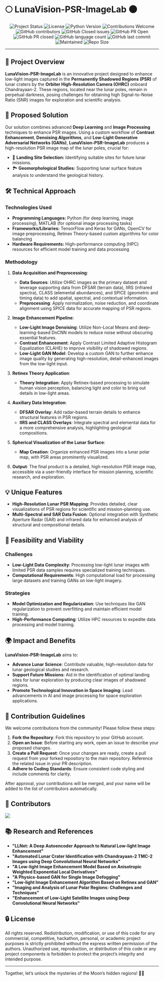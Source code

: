 # 🌕 **LunaVision-PSR-ImageLab** 🌑

<div align='center'>
  <img src="https://img.shields.io/badge/Project%20Status-Active-brightgreen" alt="Project Status">
  <img src="https://img.shields.io/badge/License-All%20Rights%20Reserved-red" alt="License">
  <img src="https://img.shields.io/badge/Python-3.11%2B-yellow" alt="Python Version">
  <img src="https://img.shields.io/badge/Contributions-Welcome-orange" alt="Contributions Welcome">
</div>

<div align='center'>
  <img src="https://img.shields.io/github/contributors/TechieSamosa/LunaVision-PSR-ImageLab?style=for-the-badge&color=blue" alt="GitHub contributors">
  <img src="https://img.shields.io/github/issues-closed-raw/TechieSamosa/LunaVision-PSR-ImageLab?style=for-the-badge&color=brightgreen" alt="GitHub Closed issues">
  <img src="https://img.shields.io/github/issues-pr/TechieSamosa/LunaVision-PSR-ImageLab?style=for-the-badge&color=aqua" alt="GitHub PR Open">
  <img src="https://img.shields.io/github/issues-pr-closed-raw/TechieSamosa/LunaVision-PSR-ImageLab?style=for-the-badge&color=blue" alt="GitHub PR closed">
  <img src="https://img.shields.io/github/languages/count/TechieSamosa/LunaVision-PSR-ImageLab?style=for-the-badge&color=brightgreen" alt="GitHub language count">
  <img src="https://img.shields.io/github/last-commit/TechieSamosa/LunaVision-PSR-ImageLab?style=for-the-badge&color=blue" alt="GitHub last commit">
  <img src="https://img.shields.io/badge/Maintained%3F-yes-brightgreen.svg?style=for-the-badge" alt="Maintained">
  <img src="https://img.shields.io/github/repo-size/TechieSamosa/LunaVision-PSR-ImageLab?style=for-the-badge&color=aqua" alt="Repo Size">
</div>


---

## 🚀 **Project Overview**

**LunaVision-PSR-ImageLab** is an innovative project designed to enhance low-light images captured in the **Permanently Shadowed Regions (PSR)** of lunar craters by the **Orbiter High-Resolution Camera (OHRC)** onboard Chandrayaan-2. These regions, located near the lunar poles, remain in perpetual darkness, posing challenges for obtaining high Signal-to-Noise Ratio (SNR) images for exploration and scientific analysis.

## 🌟 **Proposed Solution**

Our solution combines advanced **Deep Learning** and **Image Processing** techniques to enhance PSR images. Using a custom workflow of **Contrast Enhancement**, **Denoising Algorithms**, and **Low-Light Generative Adversarial Networks (GANs)**, **LunaVision-PSR-ImageLab** produces a high-resolution PSR image map of the lunar poles, crucial for:
- 🛬 **Landing Site Selection:** Identifying suitable sites for future lunar missions.
- 🏞 **Geomorphological Studies:** Supporting lunar surface feature analysis to understand the geological history.

## 🛠️ **Technical Approach**

### **Technologies Used**
- **Programming Languages:** Python (for deep learning, image processing), MATLAB (for optional image processing tasks)
- **Frameworks/Libraries:** TensorFlow and Keras for GANs, OpenCV for image preprocessing, Retinex Theory-based custom algorithms for color balancing
- **Hardware Requirements:** High-performance computing (HPC) resources for efficient model training and data processing

### **Methodology**

1. **Data Acquisition and Preprocessing**:
   - **Data Sources**: Utilize OHRC images as the primary dataset and leverage supporting data from DFSAR (terrain data), IIRS (infrared spectra), CLASS (elemental abundances), and SPICE (geometric and timing data) to add spatial, spectral, and contextual information.
   - **Preprocessing**: Apply normalization, noise reduction, and coordinate alignment using SPICE data for accurate mapping of PSR regions.

2. **Image Enhancement Pipeline**:
   - **Low-Light Image Denoising**: Utilize Non-Local Means and deep-learning-based DnCNN models to reduce noise without obscuring essential features.
   - **Contrast Enhancement**: Apply Contrast Limited Adaptive Histogram Equalization (CLAHE) to improve visibility of shadowed regions.
   - **Low-Light GAN Model**: Develop a custom GAN to further enhance image quality by generating high-resolution, detail-enhanced images from the low-light input.

3. **Retinex Theory Application**:
   - **Theory Integration**: Apply Retinex-based processing to simulate human vision perception, balancing light and color to bring out details in low-light areas.

4. **Auxiliary Data Integration**:
   - **DFSAR Overlay**: Add radar-based terrain details to enhance structural features in PSR regions.
   - **IIRS and CLASS Overlays**: Integrate spectral and elemental data for a more comprehensive analysis, highlighting geological compositions.

5. **Spherical Visualization of the Lunar Surface**:
   - **Map Creation**: Organize enhanced PSR images into a lunar polar map, with PSR areas prominently visualized.

6. **Output**: The final product is a detailed, high-resolution PSR image map, accessible via a user-friendly interface for mission planning, scientific research, and exploration.

## 💡 **Unique Features**

- **High-Resolution Lunar PSR Mapping**: Provides detailed, clear visualizations of PSR regions for scientific and mission-planning use.
- **Multi-Spectral and SAR Data Fusion**: Optional integration with Synthetic Aperture Radar (SAR) and infrared data for enhanced analysis of structural and compositional details.

## 🧠 **Feasibility and Viability**

### **Challenges**
- **Low-Light Data Complexity**: Processing low-light lunar images with limited PSR data samples requires specialized training techniques.
- **Computational Requirements**: High computational load for processing large datasets and training GANs on low-light imagery.

### **Strategies**
- **Model Optimization and Regularization**: Use techniques like GAN regularization to prevent overfitting and maintain efficient model training.
- **High-Performance Computing**: Utilize HPC resources to expedite data processing and model training.

## 🌍 **Impact and Benefits**

**LunaVision-PSR-ImageLab** aims to:
- **Advance Lunar Science**: Contribute valuable, high-resolution data for lunar geological studies and research.
- **Support Future Missions**: Aid in the identification of optimal landing sites for lunar exploration by producing clear images of shadowed regions.
- **Promote Technological Innovation in Space Imaging**: Lead advancements in AI and image processing for space exploration applications.

## 🎯 **Contribution Guidelines**

We welcome contributions from the community! Please follow these steps:

1. **Fork the Repository**: Fork this repository to your GitHub account.
2. **Open an Issue**: Before starting any work, open an issue to describe your proposed changes.
3. **Create a Pull Request**: Once your changes are ready, create a pull request from your forked repository to the main repository. Reference the related issue in your PR description.
4. **Adhere to Coding Standards**: Ensure consistent code styling and include comments for clarity.

After approval, your contributions will be merged, and your name will be added to the list of contributors automatically.

## 🏅 **Contributors**

<a href="https://github.com/TechieSamosa/LunaVision-PSR-ImageLab/graphs/contributors">
  <img src="https://contrib.rocks/image?repo=TechieSamosa/LunaVision-PSR-ImageLab" />
</a>

## 📚 **Research and References**

- **"LLNet: A Deep Autoencoder Approach to Natural Low-light Image Enhancement"**
- **"Automated Lunar Crater Identification with Chandrayaan-2 TMC-2 Images using Deep Convolutional Neural Networks"**
- **"A Low-light Image Enhancement Model Based on Anisotropic Weighted Exponential Local Derivatives"**
- **"A Physics-based GAN for Single Image Defogging"**
- **"Low-light Image Enhancement Algorithm Based on Retinex and GAN"**
- **"Imaging and Analysis of Lunar Polar Regions: Challenges and Techniques"**
- **"Enhancement of Low-Light Satellite Images using Deep Convolutional Neural Networks"**

## 🔒 **License**

All rights reserved. Redistribution, modification, or use of this code for any commercial, competitive, hackathon, personal, or academic project purposes is strictly prohibited without the express written permission of the authors. Unauthorized use, reproduction, or distribution of this code or any project components is forbidden to protect the project’s integrity and intended purpose.

---

Together, let’s unlock the mysteries of the Moon’s hidden regions! 🌙✨
